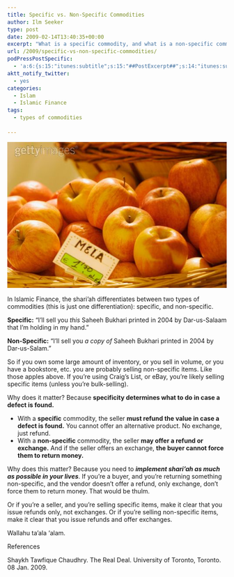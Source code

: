 ```yaml
---
title: Specific vs. Non-Specific Commodities
author: Ilm Seeker
type: post
date: 2009-02-14T13:40:35+00:00
excerpt: "What is a specific commodity, and what is a non-specific commodity? The Shari'ah is very particular about this, and gives us a definition. Why does it matter? Whether you're a buyer or a seller, you need to know--because it impacts you in the way you make transactions every day!"
url: /2009/specific-vs-non-specific-commodities/
podPressPostSpecific:
  - 'a:6:{s:15:"itunes:subtitle";s:15:"##PostExcerpt##";s:14:"itunes:summary";s:15:"##PostExcerpt##";s:15:"itunes:keywords";s:17:"##WordPressCats##";s:13:"itunes:author";s:10:"##Global##";s:15:"itunes:explicit";s:7:"Default";s:12:"itunes:block";s:7:"Default";}'
aktt_notify_twitter:
  - yes
categories:
  - Islam
  - Islamic Finance
tags:
  - types of commodities

---
```

![Several apples in a basket][1]

In Islamic Finance, the shari&#8217;ah differentiates between two types of commodities (this is just one differentiation): specific, and non-specific.

**Specific:** &#8220;I&#8217;ll sell you _this_ Saheeh Bukhari printed in 2004 by Dar-us-Salaam that I&#8217;m holding in my hand.&#8221;
  
**Non-Specific:** &#8220;I&#8217;ll sell you _a copy of_ Saheeh Bukhari printed in 2004 by Dar-us-Salam.&#8221;

So if you own some large amount of inventory, or you sell in volume, or you have a bookstore, etc. you are probably selling non-specific items. Like those apples above. If you&#8217;re using Craig&#8217;s List, or eBay, you&#8217;re likely selling specific items (unless you&#8217;re bulk-selling).

Why does it matter? Because **specificity determines what to do in case a defect is found.**

  * With a **specific** commodity, the seller **must refund the value in case a defect is found.** You cannot offer an alternative product. No exchange, just refund.
  * With a **non-specific** commodity, the seller **may offer a refund or exchange.** And if the seller offers an exchange, **the buyer cannot force them to return money.**

Why does this matter? Because you need to **_implement shari&#8217;ah as much as possible in your lives_**. If you&#8217;re a buyer, and you&#8217;re returning something non-specific, and the vendor doesn&#8217;t offer a refund, only exchange, don&#8217;t force them to return money. That would be thulm.

Or if you&#8217;re a seller, and you&#8217;re selling specific items, make it clear that you issue refunds only, not exchanges. Or if you&#8217;re selling non-specific items, make it clear that you issue refunds and offer exchanges.

Wallahu ta&#8217;ala &#8216;alam.

<div id="referencesTitle">
  References
</div>

Shaykh Tawfique Chaudhry. The Real Deal. University of Toronto, Toronto. 08 Jan. 2009.

 [1]: /wp-content/uploads/apples.jpg "apples"